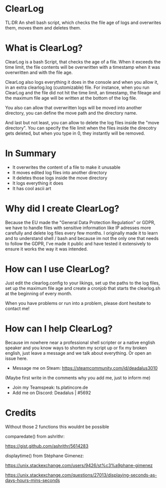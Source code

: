# ClearLog

TL:DR
An shell bash script, which checks the file age of logs and overwrites them, moves them and deletes them.

# What is ClearLog?

ClearLog is a bash Script, that checks the age of a file. When it exceeds the time limit, the file contents will be overwritten with a timestamp when it was overwritten and with the file age. 

ClearLog also logs everything it does in the console and when you allow it, in an extra clearlog.log (customizable) file.
For instance, when you run ClearLog and the file did not hit the time limit, an timestamp, the fileage and the maximum file age will be written at the bottom of the log file.

You also can allow that overwritten logs will be moved into another directory, you can define the move path and the directory name.

And last but not least, you can allow to delete the log files inside the "move directory".
You can specify the file limit when the files inside the direcotry gets deleted, but when you type in 0, they instantly will be removed.

# In Summary

- It overwrites the content of a file to make it unusable
- It moves edited log files into another directory
- It deletes those logs inside the move directory
- It logs everything it does
- It has cool ascii art

# Why did I create ClearLog?

Because the EU made the "General Data Protection Regulation" or GDPR, we have to handle files with sensitive information like IP adresses more carefully and delete log files every few months. I originally made it to learn and to understand shell / bash and because im not the only one that needs to follow the GDPR, I've made it public and have tested it extensively to ensure it works the way it was intended.

# How can I use ClearLog?

Just edit the clearlog.config to your likings, set up the paths to the log files, set up the maximum file age and create a cronjob that starts the clearlog.sh at the beginning of every month.

When you have problems or run into a problem, please dont hesitate to contact me! 

# How can I help ClearLog?

Because im nowhere near a professional shell scripter or a native english speaker and you know ways to shorten my script up or fix my broken english, just leave a message and we talk about everything. Or open an issue here.

- Message me on Steam: https://steamcommunity.com/id/deadalus3010 

(Maybe first write in the comments why you add me, just to inform me)

- Join my Teamspeak: ts.platincore.de
- Add me on Discord: Deadalus | #5692

# Credits

Without those 2 functions this wouldnt be possible

comparedate() from ashrithr:

https://gist.github.com/ashrithr/5614283

displaytime() from Stéphane Gimenez:

https://unix.stackexchange.com/users/9426/st%c3%a9phane-gimenez

https://unix.stackexchange.com/questions/27013/displaying-seconds-as-days-hours-mins-seconds

